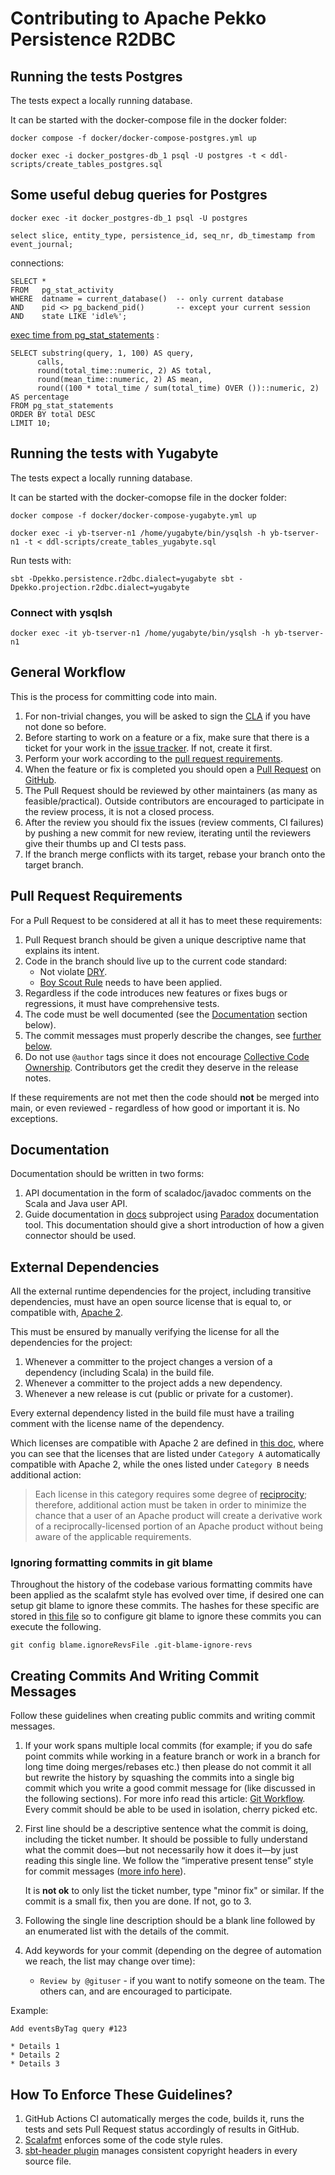# Contributing to Apache Pekko Persistence R2DBC 

## Running the tests Postgres

The tests expect a locally running database.

It can be started with the docker-compose file in the docker folder:

```
docker compose -f docker/docker-compose-postgres.yml up
```

```
docker exec -i docker_postgres-db_1 psql -U postgres -t < ddl-scripts/create_tables_postgres.sql
```

## Some useful debug queries for Postgres

```
docker exec -it docker_postgres-db_1 psql -U postgres
```

```
select slice, entity_type, persistence_id, seq_nr, db_timestamp from event_journal;
```

connections:
```
SELECT *
FROM   pg_stat_activity
WHERE  datname = current_database()  -- only current database
AND    pid <> pg_backend_pid()       -- except your current session
AND    state LIKE 'idle%';
```

[exec time from pg_stat_statements](https://www.cybertec-postgresql.com/en/postgresql-detecting-slow-queries-quickly/) :
```
SELECT substring(query, 1, 100) AS query,
      calls,
      round(total_time::numeric, 2) AS total,
      round(mean_time::numeric, 2) AS mean,
      round((100 * total_time / sum(total_time) OVER ())::numeric, 2) AS percentage
FROM pg_stat_statements
ORDER BY total DESC
LIMIT 10;
```

## Running the tests with Yugabyte

The tests expect a locally running database.

It can be started with the docker-comopse file in the docker folder:

```
docker compose -f docker/docker-compose-yugabyte.yml up
```

```
docker exec -i yb-tserver-n1 /home/yugabyte/bin/ysqlsh -h yb-tserver-n1 -t < ddl-scripts/create_tables_yugabyte.sql
```

Run tests with:
```
sbt -Dpekko.persistence.r2dbc.dialect=yugabyte sbt -Dpekko.projection.r2dbc.dialect=yugabyte
```

### Connect with ysqlsh

```
docker exec -it yb-tserver-n1 /home/yugabyte/bin/ysqlsh -h yb-tserver-n1
```



## General Workflow

This is the process for committing code into main.

1. For non-trivial changes, you will be asked to sign the [CLA](https://www.apache.org/licenses/contributor-agreements.html) if you have not done so before.
2. Before starting to work on a feature or a fix, make sure that there is a ticket for your work in the [issue tracker](https://github.com/apache/incubator-pekko-persistence-r2dbc/issues). If not, create it first.
3. Perform your work according to the [pull request requirements](#pull-request-requirements).
4. When the feature or fix is completed you should open a [Pull Request](https://help.github.com/articles/using-pull-requests) on [GitHub](https://github.com/apache/incubator-pekko-persistence-r2dbc/pulls).
5. The Pull Request should be reviewed by other maintainers (as many as feasible/practical). Outside contributors are encouraged to participate in the review process, it is not a closed process.
6. After the review you should fix the issues (review comments, CI failures) by pushing a new commit for new review, iterating until the reviewers give their thumbs up and CI tests pass.
7. If the branch merge conflicts with its target, rebase your branch onto the target branch.

## Pull Request Requirements

For a Pull Request to be considered at all it has to meet these requirements:

1. Pull Request branch should be given a unique descriptive name that explains its intent.
2. Code in the branch should live up to the current code standard:
   - Not violate [DRY](http://programmer.97things.oreilly.com/wiki/index.php/Don%27t_Repeat_Yourself).
   - [Boy Scout Rule](http://programmer.97things.oreilly.com/wiki/index.php/The_Boy_Scout_Rule) needs to have been applied.
3. Regardless if the code introduces new features or fixes bugs or regressions, it must have comprehensive tests.
4. The code must be well documented (see the [Documentation](#documentation) section below).
5. The commit messages must properly describe the changes, see [further below](#creating-commits-and-writing-commit-messages).
6. Do not use ``@author`` tags since it does not encourage [Collective Code Ownership](http://www.extremeprogramming.org/rules/collective.html). Contributors get the credit they deserve in the release notes.

If these requirements are not met then the code should **not** be merged into main, or even reviewed - regardless of how good or important it is. No exceptions.

## Documentation

Documentation should be written in two forms:

1. API documentation in the form of scaladoc/javadoc comments on the Scala and Java user API.
2. Guide documentation in [docs](docs/) subproject using [Paradox](https://github.com/lightbend/paradox) documentation tool. This documentation should give a short introduction of how a given connector should be used.

## External Dependencies

All the external runtime dependencies for the project, including transitive dependencies, must have an open source license that is equal to, or compatible with, [Apache 2](http://www.apache.org/licenses/LICENSE-2.0).

This must be ensured by manually verifying the license for all the dependencies for the project:

1. Whenever a committer to the project changes a version of a dependency (including Scala) in the build file.
2. Whenever a committer to the project adds a new dependency.
3. Whenever a new release is cut (public or private for a customer).

Every external dependency listed in the build file must have a trailing comment with the license name of the dependency.

Which licenses are compatible with Apache 2 are defined in [this doc](http://www.apache.org/legal/3party.html#category-a), where you can see that the licenses that are listed under ``Category A`` automatically compatible with Apache 2, while the ones listed under ``Category B`` needs additional action:

> Each license in this category requires some degree of [reciprocity](http://www.apache.org/legal/3party.html#define-reciprocal); therefore, additional action must be taken in order to minimize the chance that a user of an Apache product will create a derivative work of a reciprocally-licensed portion of an Apache product without being aware of the applicable requirements.

### Ignoring formatting commits in git blame

Throughout the history of the codebase various formatting commits have been applied as the scalafmt style has evolved over time, if desired
one can setup git blame to ignore these commits. The hashes for these specific are stored in [this file](.git-blame-ignore-revs) so to configure
git blame to ignore these commits you can execute the following.

```shell
git config blame.ignoreRevsFile .git-blame-ignore-revs
```

## Creating Commits And Writing Commit Messages

Follow these guidelines when creating public commits and writing commit messages.

1. If your work spans multiple local commits (for example; if you do safe point commits while working in a feature branch or work in a branch for long time doing merges/rebases etc.) then please do not commit it all but rewrite the history by squashing the commits into a single big commit which you write a good commit message for (like discussed in the following sections). For more info read this article: [Git Workflow](http://sandofsky.com/blog/git-workflow.html). Every commit should be able to be used in isolation, cherry picked etc.

2. First line should be a descriptive sentence what the commit is doing, including the ticket number. It should be possible to fully understand what the commit does—but not necessarily how it does it—by just reading this single line. We follow the “imperative present tense” style for commit messages ([more info here](http://tbaggery.com/2008/04/19/a-note-about-git-commit-messages.html)).

   It is **not ok** to only list the ticket number, type "minor fix" or similar.
   If the commit is a small fix, then you are done. If not, go to 3.

3. Following the single line description should be a blank line followed by an enumerated list with the details of the commit.

4. Add keywords for your commit (depending on the degree of automation we reach, the list may change over time):
    * ``Review by @gituser`` - if you want to notify someone on the team. The others can, and are encouraged to participate.

Example:

    Add eventsByTag query #123

    * Details 1
    * Details 2
    * Details 3

## How To Enforce These Guidelines?

1. GitHub Actions CI automatically merges the code, builds it, runs the tests and sets Pull Request status accordingly of results in GitHub.
2. [Scalafmt](https://olafurpg.github.io/scalafmt) enforces some of the code style rules.
3. [sbt-header plugin](https://github.com/sbt/sbt-header) manages consistent copyright headers in every source file.
